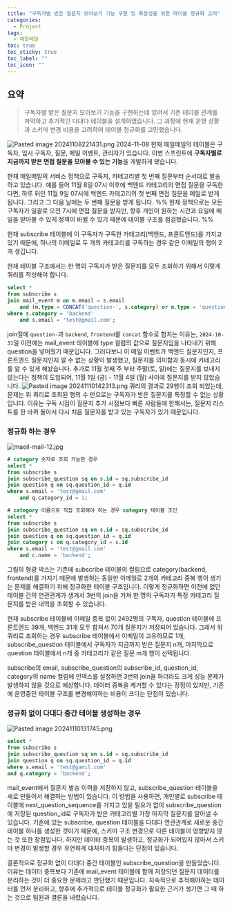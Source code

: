 ```yaml
---
title: "구독자별 받은 질문지 모아보기 기능 구현 및 확장성을 위한 테이블 정규화 고려"
categories:
  - Project
tags:
  - 매일메일
toc: true
toc_sticky: true
toc_label: ""
toc_icon: ""
---
```


## 요약
>구독자별 받은 질문지 모아보기 기능을 구현하는데 있어서 기존 테이블 관계를 파악하고 추가적인 다대다 테이블을 설계하였습니다. 그 과정에 현재 운영 상황과 스키마 변경 비용을 고려하여 테이블 정규화를 고민했습니다.

![Pasted image 20241108221431.png](../../image/for-post/project/maeilmail/Pasted%20image%2020241108221431.png)
2024-11-08 현재 매일메일의 테이블은 구독자, 임시 구독자, 질문, 메일 이벤트, 관리자가 있습니다.
이번 스프린트에 **구독자별로 지금까지 받은 면접 질문을 모아볼 수 있는 기능**을 개발하게 됐습니다.

현재 매일메일의 서비스 정책으로 구독자, 카테고리별 첫 번째 질문부터 순서대로 발송하고 있습니다. 예를 들어 11월 8일 07시 이후에 백엔드 카테고리의 면접 질문을 구독한다면, 하루 뒤인 11월 9일 07시에 백엔드 카테고리의 첫 번째 면접 질문을 메일로 받게 됩니다. 그리고 그 다음 날에는 두 번째 질문을 받게 됩니다.
%% 현재 정책으로는 모든 구독자가 일괄로 오전 7시에 면접 질문을 받지만, 향후 개인이 원하는 시간과 요일에 메일을 받아볼 수 있게 정책이 바뀔 수 있기 때문에 테이블 구조를 점검했습니다. %%

현재 subscribe 테이블에 이 구독자가 구독한 카테고리(백엔드, 프론트엔드)를 가지고 있기 때문에, 하나의 이메일로 두 개의 카테고리를 구독하는 경우 같은 이메일의 행이 2개 생깁니다.

현재 테이블 구조에서는 한 명의 구독자가 받은 질문지를 모두 조회하기 위해서 이렇게 쿼리를 작성해야 합니다.
```sql
select *  
from subscribe s  
join mail_event m on m.email = s.email 
	and (m.type = CONCAT('question-', s.category) or m.type = 'question') 
where s.category = 'backend'
	and s.email = 'test@gmail.com';
```
join절에 `question-`과 `backend`, `frontend`를 `concat` 함수로 합치는 이유는, `2024-10-31`일 이전에는 mail_event 테이블에 type 컬럼의 값으로 질문지임을 나타내기 위해 question을 넣어줬기 때문입니다. 그러다보니 이 메일 이벤트가 백엔드 질문지인지, 프론트엔드 질문지인지 알 수 없는 상황이 발생했고, 질문지를 의미함과 동시에 카테고리를 알 수 있게 해놨습니다. 추가로 11월 첫째 주 부터 주말(토, 일)에는 질문지를 보내지 않는다는 정책이 도입되어, 11월 1일 (금) - 11월 4일 (월) 사이에 질문지를 받지 않았습니다.
![Pasted image 20241110142313.png](../../image/for-post/project/maeilmail/Pasted%20image%2020241110142313.png)
쿼리의 결과로 29행이 조회 되었는데, 문제는 위 쿼리로 조회된 행의 수 만으로는 구독자가 받은 질문지를 특정할 수 없는 상황입니다. 이유는 구독 시점이 질문지 추가 시점보다 빠른 사람들에 한해서는, 질문지 리스트를 한 바퀴 돌아서 다시 처음 질문지를 받고 있는 구독자가 있기 때문입니다.

### 정규화 하는 경우
![maeil-mail-12.jpg](../../image/for-post/project/maeilmail/maeil-mail-12.jpg)
```sql
# category 숫자로 조회 가능한 경우
select *
from subscribe s
join subscribe_question sq on s.id = sq.subscribe_id
join question q on sq.question_id = q.id
where s.email = 'test@gmail.com' 
	and q.category_id = 1;

# category 이름으로 직접 조회해야 하는 경우 category 테이블 조인
select *
from subscribe s
join subscribe_question sq on s.id = sq.subscribe_id
join question q on sq.question_id = q.id
join category c on q.category_id = c.id
where s.email = 'test@gmail.com' 
	and c.name = 'backend';
```

그림의 형광 박스는 기존에 subscribe 테이블의 컬럼으로 category(backend, frontend)를 가지기 때문에 발생하는 동일한 이메일로 2개의 카테고리 중복 행이 생기는 문제를 해결하기 위해 정규화한 테이블 구조입니다. 이렇게 정규화하면 이전에 없던 테이블 간의 연관관계가 생겨서 3번의 join을 거쳐 한 명의 구독자가 특정 카테고리 질문지를 받은 내역을 조회할 수 있습니다.

현재 subscribe 테이블에 이메일 중복 없이 2492명의 구독자, question 테이블에 프론트엔드 39개, 백엔드 31개 모두 합쳐서 70개 질문지가 저장되어 있습니다. 그래서 위 쿼리로 조회하는 경우 subscribe 테이블에서 이메일이 고유하므로 1개, subscribe_question 테이블에서 구독자가 지금까지 받은 질문지 n개, 마지막으로 question 테이블에서 n개 중 카테고리가 같은 질문 m개 행이 선택됩니다.

subscribe의 email, subscribe_question의 subscribe_id, question_id, category의 name 컬럼에 인덱스를 설정하면 3번의 join을 하더라도 크게 성능 문제가 발생하지 않을 것으로 예상합니다. 데이터 중복을 제거할 수 있다는 장점이 있지만, 기존에 운영중인 테이블 구조를 변경해야하는 비용이 크다는 단점이 있습니다.

### 정규화 없이 다대다 중간 테이블 생성하는 경우
![Pasted image 20241110131745.png](../../image/for-post/project/maeilmail/Pasted%20image%2020241110131745.png)

```sql
select *
from subscribe s
join subscribe_question sq on s.id = sq.subscribe_id
join question q on sq.question_id = q.id
where s.email = 'test@gamil.com'
and q.category = 'backend';
```

mail_event에서 질문지 발송 이력을 저장하지 않고, subscribe_question 테이블을 새로 만들어서 해결하는 방법이 있습니다. 이 방법을 사용하면, 개인별로 subscribe 테이블에 next_question_sequence를 가지고 있을 필요가 없이 subscribe_question에 저장된 question_id로 구독자가 받은 카테고리별 가장 마지막 질문지를 알아낼 수 있습니다. 기존에 있는 subscribe, question 테이블을 다대다 연관관계로 새로운 중간 테이블 하나를 생성한 것이기 때문에, 스키마 구조 변경으로 다른 테이블이 영향받지 않는 것 또한 장점입니다. 하지만 데이터 중복이 발생하고, 정규화가 되어있지 않아서 스키마 변경이 발생할 경우 유연하게 대처하기 힘들다는 단점이 있습니다.

결론적으로 정규화 없이 다대다 중간 테이블인 subscribe_question을 만들었습니다. 이유는 데이터 중복보다 기존에 mail_event 테이블에 함께 저장되던 질문지 데이터를 분리하는 것이 더 중요한 문제라고 판단했기 때문입니다. 지속적으로 추적해야하는 데이터를 먼저 분리하고, 향후에 추가적으로 테이블 정규화가 필요한 근거가 생기면 그 때 하는 것으로 팀원과 결론을 내렸습니다.
